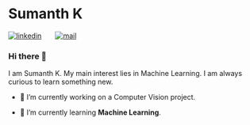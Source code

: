 # Sumanth K

[![linkedin](https://github.com/arpit-dwivedi/arpit-dwivedi.github.io/blob/master/assets/img/Webp.net-resizeimage.png)](https://www.linkedin.com/in/sumanthk2905/)&nbsp;&nbsp;&nbsp;&nbsp;&nbsp;&nbsp;&nbsp;[![mail](https://github.com/arpit-dwivedi/arpit-dwivedi/blob/master/m1.png)](mailto:sumanthsubramanya@gmail.com)

### Hi there 👋

I am Sumanth K. My main interest lies in Machine Learning. I am always curious to learn something new.



- 🔭 I’m currently working on a Computer Vision project.

- 🌱 I’m currently learning **Machine Learning**.

 
